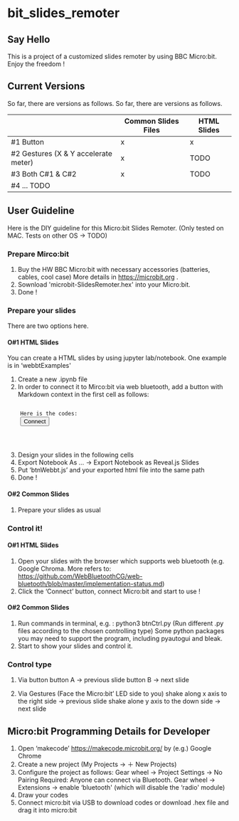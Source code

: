 # bit_slides_remoter
## Say Hello
This is a project of a customized slides remoter by using BBC Micro:bit. Enjoy the freedom !
## Current Versions
So far, there are versions as follows.
So far, there are versions as follows.

|   | Common Slides Files | HTML Slides |
| - | ------------------- | ----------- |
|#1 Button| x | x |
|#2 Gestures (X & Y accelerate meter)| x | TODO |
|#3 Both C#1 & C#2| x | TODO |
|#4 ... TODO|  |  |

## User Guideline 
Here is the DIY guideline for this Micro:bit Slides Remoter.
(Only tested on MAC. 
Tests on other OS -> TODO)

### Prepare Mirco:bit
1) Buy the HW
BBC Micro:bit with necessary accessories (batteries, cables, cool case)
More details in https://microbit.org .
2) Sownload 'microbit-SlidesRemoter.hex' into your Micro:bit.
3) Done !

### Prepare your slides
There are two options here.
#### O#1 HTML Slides
You can create a HTML slides by using jupyter lab/notebook. One example is in ‘webbtExamples'
1) Create a new .ipynb file
2) In order to connect it to Mirco:bit via web bluetooth, add a button with Markdown context in the first cell  as follows:
<pre><code>
    Here is the codes:
    <button onclick="connect()">Connect</button>
    <script src="btnWebbt.js"></script>
</code></pre>
    

3) Design your slides in the following cells
4) Export Notebook As … -> Export Notebook as Reveal.js Slides
5) Put ‘btnWebbt.js’ and your exported html file into the same path
6) Done !
#### O#2 Common Slides
1) Prepare your slides as usual

### Control it!
#### O#1 HTML Slides
1) Open your slides with the browser which supports web bluetooth (e.g. Google Chroma. More refers to: https://github.com/WebBluetoothCG/web-bluetooth/blob/master/implementation-status.md)
2) Click the ‘Connect’ button, connect Micro:bit and start to use !

#### O#2 Common Slides
1) Run commands in terminal, e.g. :
python3 btnCtrl.py
(Run different .py files according to the chosen controlling type)
Some python packages you may need to support the program, including pyautogui and bleak.
2) Start to show your slides and control it.

### Control type
1) Via button
button A -> previous slide
button B -> next slide

2) Via Gestures
(Face the Micro:bit’ LED side to you)
shake along x axis to the right side -> previous slide
shake alone y axis to the down side -> next slide

## Micro:bit Programming Details for Developer
1) Open ‘makecode’ https://makecode.microbit.org/ by (e.g.) Google Chrome
2) Create a new project (My Projects -> ＋ New Projects)
3) Configure the project as follows:
Gear wheel -> Project Settings -> No Pairing Required: Anyone can connect via Bluetooth.
Gear wheel -> Extensions -> enable ‘bluetooth' (which will disable the ‘radio' module)
4) Draw your codes
5) Connect micro:bit via USB to download codes or download .hex file and drag it into micro:bit
